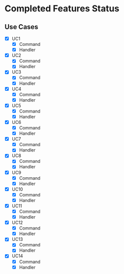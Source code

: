 ﻿# Completed Features Status

## Use Cases

* [X] UC1
  * [X] Command
  * [X] Handler
* [X] UC2
  * [X] Command
  * [X] Handler
* [X] UC3
  * [X] Command
  * [X] Handler
* [X] UC4
  * [X] Command
  * [X] Handler
* [X] UC5
  * [X] Command
  * [X] Handler
* [X] UC6
  * [X] Command
  * [X] Handler
* [X] UC7
  * [X] Command
  * [X] Handler
* [X] UC8
  * [X] Command
  * [X] Handler
* [X] UC9
  * [X] Command
  * [X] Handler
* [X] UC10
  * [X] Command
  * [X] Handler
* [X] UC11
  * [X] Command
  * [X] Handler
* [X] UC12
  * [X] Command
  * [X] Handler
* [X] UC13
  * [X] Command
  * [X] Handler
* [X] UC14
  * [X] Command
  * [X] Handler
